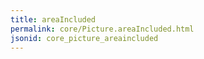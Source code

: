```yaml
---
title: areaIncluded
permalink: core/Picture.areaIncluded.html
jsonid: core_picture_areaincluded
---
```

